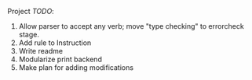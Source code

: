 Project _TODO_:

1. Allow parser to accept any verb; move "type checking" to errorcheck stage.
2. Add <mixverb> <time> rule to Instruction
3. Write readme
4. Modularize print backend
5. Make plan for adding modifications 